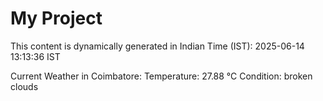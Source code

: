 # My Project

This content is dynamically generated in Indian Time (IST): 2025-06-14 13:13:36 IST


Current Weather in Coimbatore:
Temperature: 27.88 °C
Condition: broken clouds
